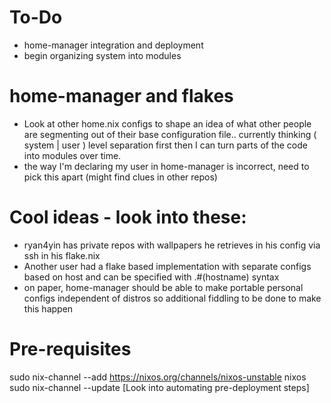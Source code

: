 # To-Do
- home-manager integration and deployment
- begin organizing system into modules
  
# home-manager and flakes
- Look at other home.nix configs to shape an idea of what other people are segmenting out of their base configuration file.. currently thinking ( system | user ) level separation first then I can turn parts of the code into modules over time.
- the way I'm declaring my user in home-manager is incorrect, need to pick this apart (might find clues in other repos)

# Cool ideas - look into these:
- ryan4yin has private repos with wallpapers he retrieves in his config via ssh in his flake.nix 
- Another user had a flake based implementation with separate configs based on host and can be specified with .#(hostname) syntax
- on paper, home-manager should be able to make portable personal configs independent of distros so additional fiddling to be done to make this happen

# Pre-requisites
sudo nix-channel --add https://nixos.org/channels/nixos-unstable nixos
sudo nix-channel --update
[Look into automating pre-deployment steps]
